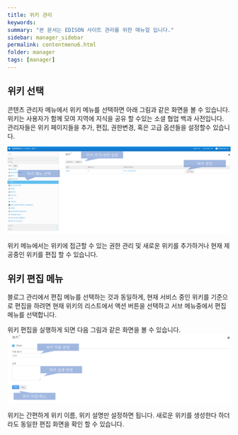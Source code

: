 ```yaml
---
title: 위키 관리
keywords:
summary: "본 문서는 EDISON 사이트 관리를 위한 매뉴얼 입니다."
sidebar: manager_sidebar
permalink: contentmenu6.html
folder: manager
tags: [manager]
---
```


## 위키 선택
콘텐츠 관리자 메뉴에서 위키 메뉴를 선택하면 아래 그림과 같은 화면을 볼 수 있습니다.<br>
위키는 사용자가 함께 모여 지역에 지식을 공유 할 수있는 소셜 협업 백과 사전입니다. 관리자들은 위키 페이지들을 추가, 편집, 권한변경, 혹은 고급 옵션들을 설정할수 있습니다.<br>

![capture](/images/manager/managercontent/19.png "위키 선택")<br>

위키 메뉴에서는 위키에 접근할 수 있는 권한 관리 및 새로운 위키를 추가하거나 현재 제공중인 위키를 편집 할 수 있습니다.

## 위키 편집 메뉴
블로그 관리에서 편집 메뉴를 선택하는 것과 동일하게, 현재 서비스 중인 위키를 기준으로 편집을 하려면 현재 위키의 리스트에서 액션 버튼을 선택하고 서브 메뉴중에서 편집 메뉴를 선택합니다.<br>

위키 편집을 실행하게 되면 다음 그림과 같은 화면을 볼 수 있습니다.<br>
![capture](/images/manager/managercontent/20.png "위키 편집")<br>

위키는 간편하게 위키 이름, 위키 설명만 설정하면 됩니다. 새로운 위키를 생성한다 하더라도 동일한 편집 화면을 확인 할 수 있습니다.<br>
